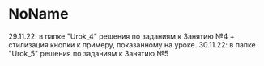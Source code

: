 # NoName
29.11.22: в папке "Urok_4" решения по заданиям к Занятию №4 + стилизация кнопки к примеру, показанному на уроке.
30.11.22: в папке "Urok_5" решения по заданиям к Занятию №5
